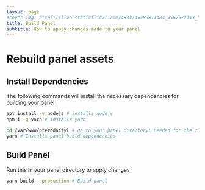 ```yaml
---
layout: page
#cover-img: https://live.staticflickr.com/4844/45489311404_0567577113_b.jpg
title: Build Panel
subtitle: How to apply changes made to your panel
---
```

# Rebuild panel assets 
## Install Dependencies
The following commands will install the necessary dependencies for building your panel
```bash
apt install -y nodejs # installs nodejs
npm i -g yarn # installs yarn

cd /var/www/pterodactyl # go to your panel directory; needed for the following command
yarn # Installs panel build dependencies
```
## Build Panel
Run this in your panel directory to apply changes
```bash
yarn build --production # Build panel
```
